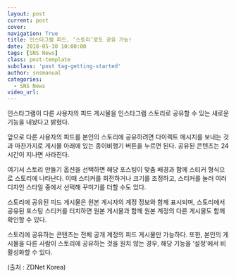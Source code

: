 ```yaml
---
layout: post
current: post
cover:  
navigation: True
title: 인스타그램 피드, ‘스토리’로도 공유 가능!
date: 2018-05-30 10:00:00
tags: [SNS News]
class: post-template
subclass: 'post tag-getting-started'
author: snsmanual
categories:
  - SNS News
video_url: 
---
```




인스타그램이 다른 사용자의 피드 게시물을 인스타그램 스토리로 공유할 수 있는 새로운 기능을 내놨다고 밝혔다.

앞으로 다른 사용자의 피드를 본인의 스토리에 공유하려면 다이렉트 메시지를 보내는 것과 마찬가지로 게시물 아래에 있는 종이비행기 버튼을 누르면 된다.
공유된 콘텐츠는 24시간이 지나면 사라진다.

여기서 스토리 만들기 옵션을 선택하면 해당 포스팅이 맞춤 배경과 함께 스티커 형식으로 스토리에 나타난다.
이때 스티커를 회전하거나 크기를 조정하고, 스티커를 눌러 여러 디자인 스타일 중에서 선택해 꾸미기를 더할 수도 있다.

스토리에 공유된 피드 게시물은 원본 게시자의 계정 정보와 함께 표시되며, 스토리에서 공유된 포스팅 스티커를 터치하면 원본 게시물과 함께 원본 계정의 다른 게시물도 함께 확인할 수 있다.

스토리에 공유하는 콘텐츠는 전체 공개 계정의 피드 게시물만 가능하다.
또한, 본인의 게시물을 다른 사람이 스토리에 공유하는 것을 원치 않는 경우, 해당 기능을 ‘설정’에서 비활성화할 수 있다.

(출처 : ZDNet Korea)
